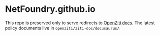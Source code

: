 # NetFoundry.github.io

This repo is preserved only to serve redirects to [OpenZiti docs](https://openziti.github.io/). The latest policy documents live in `openziti/ziti-doc/docusaurus/`.
